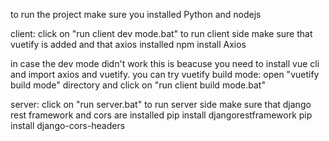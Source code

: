to run the project make sure you installed Python and nodejs

client:
click on "run client dev mode.bat" to run client side
make sure that vuetify is added and that axios installed
npm install Axios

in case the dev mode didn't work this is beacuse you need to install vue cli and import axios and vuetify.
you can try vuetify build mode:
open "vuetify build mode" directory and click on "run client build mode.bat"

server:
click on "run server.bat" to run server side
make sure that django rest framework and cors are installed
pip install djangorestframework
pip install django-cors-headers
